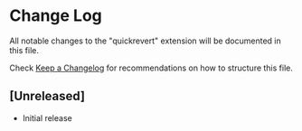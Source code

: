 # Change Log

All notable changes to the "quickrevert" extension will be documented in this file.

Check [Keep a Changelog](http://keepachangelog.com/) for recommendations on how to structure this file.

## [Unreleased]

- Initial release